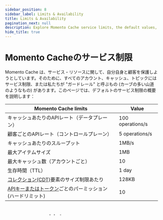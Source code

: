 ```yaml
---
sidebar_position: 8
sidebar_label: Limits & Availability
title: Limits & Availability
pagination_next: null
description: Explore Momento Cache service limits, the default values, and how to get them changed if you need.
hide_title: true
---
```


# Momento Cacheのサービス制限

Momento Cache は、サービス・リソースに関して、自分自身と顧客を保護しようとしています。そのために、すべてのアカウント、キャッシュ、トピックにはサービス制限、または私たちが "ガードレール" と呼ぶもの (カーブの多い山道のようなもの) があります。このページでは、デフォルトのサービス制限の概要を説明します：

| Momento Cache limits                                                                                               | Value          |
|--------------------------------------------------------------------------------------------------------------------|----------------|
|  キャッシュあたりのAPIレート（データプレーン）                                                                                       | 100 operations/s |
| 顧客ごとのAPIレート（コントロールプレーン）                                                                              | 5 operations/s   |
| キャッシュあたりのスループット                                                                                               | 1MB/s          |
| 最大アイテムサイズ                                                                                                  | 1MB            |
| 最大キャッシュ数（アカウントごと）                                                                                      | 10             |
| 生存時間（TTL）                                                                                                 | 1 day          |
|[コレクション(CDT)](https://docs.momentohq.com/develop/datatypes#collection-data-types-cdts)要素のサイズ制限あたり | 128KB          |
| [APIキーまたはトークン](./develop/api-reference/auth.md)ごとのパーミッション(ハードリミット)                               | 10             |

# リージョン対応

ご希望のプロバイダーや地域がリストにない場合は、[お問い合わせ](mailto:support@momentohq.com)までご連絡ください。

## リージョン(AWS)

| Region Name          | Region         |
|----------------------|----------------|
| US East (N.Virginia) | us-east-1      |
| US East (Ohio)       | us-east-2      |
| US West (Oregon)     | us-west-2      |
| Europe (Ireland)     | eu-west-1      |
| Asia (Mumbai)        | ap-south-1     |
| Asia (Tokyo)         | ap-northeast-1 |
| Asia (Singapore)     | ap-southeast-1 |

## ソフトな制限とサポート

このページの制限は、特に明記されていない限り、変更可能なソフトリミットです。制限の調整が必要な場合は、[Momento Support](mailto:support@momentohq.com) までご連絡ください。その際、ログインメールアドレス、変更するキャッシュの名前、キャッシュがあるクラウドとリージョン（例：AWS eu-west-1）、どのリミットを増やしたいかを明記してください。

## 操作

サービスの制限は、1秒間に実行される操作の数に基づいています。キャッシュ・データ・プレーンAPIの中には、1回のリクエストで複数の処理を実行できるものもあります。

マルチエレメント操作はより効率的であるため、これらのAPIのリミットコストは**2:1の比率**で割り引かれます。つまり、2つの要素ごとに1つの操作としてカウントされます。例えば、1つまたは2つの要素を追加する `SetAddElements` リクエストは1オペレーションかかりますが、3つまたは4つの要素では2オペレーションかかります。

以下の表は、すべてのキャッシュAPIについて、操作回数の計算方法を示しています。

| API Name                 | Multi-Element API | Operations                                                        |
| ------------------------ | ----              | ------------                                                      |
| Set                      |                   | 1                                                                 |
| Get                      |                   | 1                                                                 |
| Delete                   |                   | 1                                                                 |
| Increment                |                   | 1                                                                 |
| Ping                     |                   | 1                                                                 |
| ItemGetType              |                   | 1                                                                 |
| KeyExists                |                   | 1                                                                 |
| KeysExist                | ✅                | Number of keys in request/2                                       |
| SetIfNotExists           |                   | 1                                                                 |
| UpdateTtl                |                   | 1                                                                 |
| IncreaseTtl              |                   | 1                                                                 |
| DecreaseTtl              |                   | 1                                                                 |
| ItemGetTtl               |                   | 1                                                                 |
| DictionaryFetch          | ✅                | Number of fields in response/2, or 1 if dictionary is not found   |
| DictionaryGetField       |                   | 1                                                                 |
| DictionaryGetFields      | ✅                | Number of fields in request/2                                     |
| DictionaryIncrement      |                   | 1                                                                 |
| DictionaryRemoveField    |                   | 1                                                                 |
| DictionaryRemoveFields   | ✅                | Number of fields in request/2                                     |
| DictionarySetField       |                   | 1                                                                 |
| DictionarySetFields      | ✅                | Number of fields in request/2                                     |
| DictionaryLength         |                   | 1                                                                 |
| ListFetch                | ✅                | Number of elements in response/2, or 1 if list is not found       |
| ListConcatenateBack      | ✅                | Number of elements in request/2                                   |
| ListConcatenateFront     | ✅                | Number of elements in request/2                                   |
| ListLength               |                   | 1                                                                 |
| ListPopBack              |                   | 1                                                                 |
| ListPopFront             |                   | 1                                                                 |
| ListPushBack             |                   | 1                                                                 |
| ListPushFront            |                   | 1                                                                 |
| ListRemoveValue          |                   | 1                                                                 |
| ListRetain               |                   | 1                                                                 |
| SetAddElement            |                   | 1                                                                 |
| SetAddElements           | ✅                | Number of elements in request/2                                   |
| SetFetch                 | ✅                | Number of elements in response/2, or 1 if set is not found        |
| SetRemoveElement         |                   | 1                                                                 |
| SetRemoveElements        | ✅                | Number of elements in request/2                                   |
| SetContainsElement       |                   | 1                                                                 |
| SetContainsElements      | ✅                | Number of elements in request/2                                   |
| SetLength                |                   | 1                                                                 |
| SortedSetPutElement      |                   | 1                                                                 |
| SortedSetPutElements     | ✅                | Number of elements in request/2                                   |
| SortedSetFetchByRank     | ✅                | Number of elements in response/2, or 1 if sorted set is not found |
| SortedSetFetchByScore    | ✅                | Number of elements in response/2, or 1 if sorted set is not found |
| SortedSetGetScore        |                   | 1                                                                 |
| SortedSetGetScores       | ✅                | Number of elements in request/2                                   |
| SortedSetRemoveElement   |                   | 1                                                                 |
| SortedSetRemoveElements  | ✅                | Number of elements in request/2                                   |
| SortedSetGetRank         |                   | 1                                                                 |
| SortedSetIncrementScore  |                   | 1                                                                 |
| SortedSetLength          |                   | 1                                                                 |
| SortedSetLengthByScore   |                   | 1                                                                 |

:::note
アカウントに対して課金される操作の数をさらに減らすには、[read concern](./learn/how-it-works/read-concern) ヘッダーを `Express` に設定することを検討してください。こうすることで、課金される操作回数をデフォルト値の0.8倍に減らすことができ、頻繁にアクセスされるキーの待ち時間を減らすことができます。
:::
